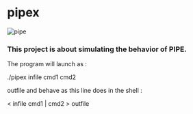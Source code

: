 # pipex

<!DOCTYPE html>
<html>

<img src="https://i.stack.imgur.com/7dtsi.png" alt="pipe">

<h3>This project is about simulating the behavior of PIPE.</h3> 

The program will launch as :

./pipex infile cmd1 cmd2

outfile and behave as this line does in the shell :

< infile cmd1 | cmd2 > outfile

<html>
